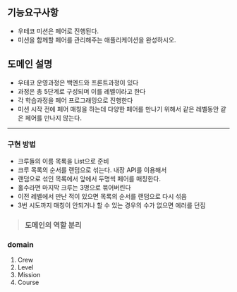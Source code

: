 ## 기능요구사항
- 우테코 미션은 페어로 진행된다.
- 미션을 함께할 페어를 관리해주는 애플리케이션을 완성하시오.

## 도메인 설명
- 우테코 운영과정은 백엔드와 프론트과정이 있다
- 과정은 총 5단계로 구성되며 이를 레벨이라고 한다
- 각 학습과정을 페어 프로그래밍으로 진행한다
- 미션 시작 전에 페어 매칭을 하는데 다양한 페어를 만나기 위해서 같은 레벨동안 같은 페어를 만나지 않는다.

---
### 구현 방법
- 크루들의 이름 목록을 List<String>으로 준비
- 크루 목록의 순서를 랜덤으로 섞는다. 내장 API를 이용해서
- 랜덤으로 섞인 목록에서 앞에서 두명씩 페어를 매칭한다.
- 홀수라면 마지막 크루는 3명으로 묶어버린다
- 이전 레벨에서 만난 적이 있으면 목록의 순서를 랜덤으로 다시 섞음
- 3번 시도까지 매칭이 안되거나 할 수 있는 경우의 수가 없으면 에러를 던짐

> ### 도메인의 역할 분리

### domain
1. Crew
2. Level
3. Mission
4. Course